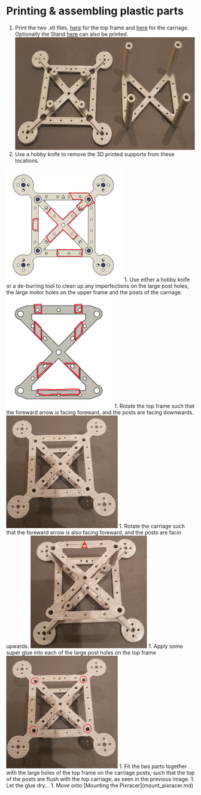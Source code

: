 # Printing & assembling plastic parts

1. Print the two .stl files, [here](/./Mechanical%20Design/STL%20Files/Frame_top.stl) for the top frame and [here](/./Mechanical%20Design/STL%20Files/Frame_carriage.stl) for the carriage. Optionally the Stand [here](/./Mechanical%20Design/STL%20Files/Stand.stl) can also be printed. <img src="/./Images/Instructions/3.jpeg" height="300">
1. Use a hobby knife to remove the 3D printed supports from these locations.
<img src="/./Images/Instructions/supp1.png" height="300">
1. Use either a hobby knife or a de-burring tool to clean up any imperfections on the large post holes, the large motor holes on the upper frame and the posts of the carriage.
<img src="/./Images/Instructions/supp2.png" height="300">
1. Rotate the top frame such that the foreward arrow is facing foreward, and the posts are facing downwards.
<img src="/./Images/Instructions/1.jpeg" height="300">
1. Rotate the carriage such that the foreward arrow is also facing foreward, and the posts are facin upwards.
<img src="/./Images/Instructions/2.jpg" height="300">
1. Apply some super glue into each of the large post holes on the top frame
<img src="/./Images/Instructions/1glue.jpg" height="300">
1. Fit the two parts together with the large holes of the top frame on the carriage posts, such that the top of the posts are flush with the top carriage, as seen in the previous image.
1. Let the glue dry...
1. Move onto [Mounting the Pixracer](mount_pixracer.md)


